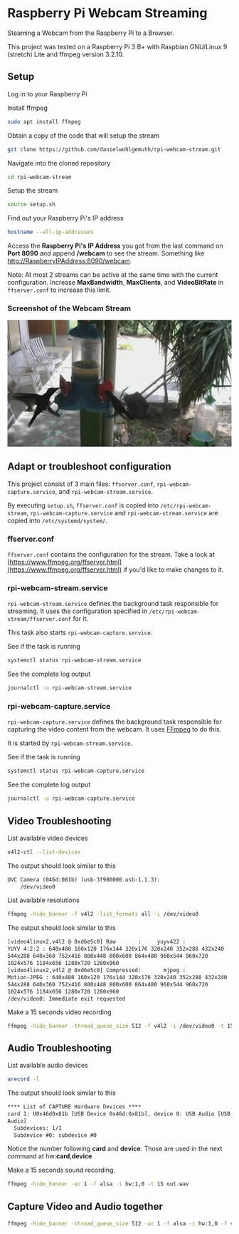 # Raspberry Pi Webcam Streaming

Steaming a Webcam from the Raspberry Pi to a Browser.

This project was tested on a Raspberry Pi 3 B+ with Raspbian GNU/Linux 9 (stretch) Lite and ffmpeg version 3.2.10.

## Setup

Log in to your Raspberry Pi

Install ffmpeg

```bash
sudo apt install ffmpeg
```

Obtain a copy of the code that will setup the stream

```bash
git clone https://github.com/danielwohlgemuth/rpi-webcam-stream.git
```

Navigate into the cloned repository

```bash
cd rpi-webcam-stream
```

Setup the stream

```bash
source setup.sh
```

Find out your Raspberry Pi's IP address 

```bash
hostname --all-ip-addresses
```

Access the **Raspberry Pi's IP Address** you got from the last command on **Port 8090** and append **/webcam** to see the stream.
Something like [http://RaspberryIPAddress:8090/webcam](http://RaspberryIPAddress:8090/webcam).

Note: At most 2 streams can be active at the same time with the current configuration. Increase **MaxBandwidth**, **MaxClients**, and **VideoBitRate** in `ffserver.conf` to increase this limit.

### Screenshot of the Webcam Stream

![Screenshot of the Webcam Stream](rpi-webcam-stream.png)

## Adapt or troubleshoot configuration

This project consist of 3 main files: `ffserver.conf`, `rpi-webcam-capture.service`, and `rpi-webcam-stream.service`.

By executing `setup.sh`, `ffserver.conf` is copied into `/etc/rpi-webcam-stream`, 
`rpi-webcam-capture.service` and `rpi-webcam-stream.service` are copied into `/etc/systemd/system/`.


### ffserver.conf

`ffserver.conf` contains the configuration for the stream.
Take a look at [https://www.ffmpeg.org/ffserver.html](https://www.ffmpeg.org/ffserver.html) if you'd like to make changes to it.

### rpi-webcam-stream.service

`rpi-webcam-stream.service` defines the background task responsible for streaming. It uses the configuration specified in `/etc/rpi-webcam-stream/ffserver.conf` for it.

This task also starts `rpi-webcam-capture.service`.

See if the task is running

```bash
systemctl status rpi-webcam-stream.service
```

See the complete log output

```bash
journalctl -u rpi-webcam-stream.service
```

### rpi-webcam-capture.service

`rpi-webcam-capture.service` defines the background task responsible for capturing the video content from the webcam. It uses [FFmpeg](https://www.ffmpeg.org/) to do this.

It is started by `rpi-webcam-stream.service`.

See if the task is running

```bash
systemctl status rpi-webcam-capture.service
```

See the complete log output

```bash
journalctl -u rpi-webcam-capture.service
```

## Video Troubleshooting

List available video devices

```bash
v4l2-ctl --list-devices
```

The output should look similar to this

```console
UVC Camera (046d:081b) (usb-3f980000.usb-1.1.3):
	/dev/video0
```

List available resolutions

```bash
ffmpeg -hide_banner -f v4l2 -list_formats all -i /dev/video0
```

The output should look similar to this

```console
[video4linux2,v4l2 @ 0xd6e5c0] Raw       :     yuyv422 :           YUYV 4:2:2 : 640x480 160x120 176x144 320x176 320x240 352x288 432x240 544x288 640x360 752x416 800x448 800x600 864x480 960x544 960x720 1024x576 1184x656 1280x720 1280x960
[video4linux2,v4l2 @ 0xd6e5c0] Compressed:       mjpeg :          Motion-JPEG : 640x480 160x120 176x144 320x176 320x240 352x288 432x240 544x288 640x360 752x416 800x448 800x600 864x480 960x544 960x720 1024x576 1184x656 1280x720 1280x960
/dev/video0: Immediate exit requested
```



Make a 15 seconds video recording

```bash
ffmpeg -hide_banner -thread_queue_size 512 -f v4l2 -i /dev/video0 -t 15 out.avi
```

## Audio Troubleshooting

List available audio devices

```bash
arecord -l
```

The output should look similar to this

```console
**** List of CAPTURE Hardware Devices ****
card 1: U0x46d0x81b [USB Device 0x46d:0x81b], device 0: USB Audio [USB Audio]
  Subdevices: 1/1
  Subdevice #0: subdevice #0
```

Notice the number following **card** and **device**. Those are used in the next command at hw:**card**,**device**

Make a 15 seconds sound recording.

```bash
ffmpeg -hide_banner -ac 1 -f alsa -i hw:1,0 -t 15 out.wav
```

## Capture Video and Audio together

```bash
ffmpeg -hide_banner -thread_queue_size 512 -ac 1 -f alsa -i hw:1,0 -f v4l2 -i /dev/video0 -t 15 out.avi
```
